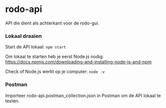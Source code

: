 # rodo-api

API die dient als achterkant voor de rodo-gui.

### Lokaal draaien

Start de API lokaal:
<code>npm start</code>

Om lokaal te starten heb je eerst Node.js nodig: https://docs.npmjs.com/downloading-and-installing-node-js-and-npm

Check of Node.js werkt op je computer:
<code>node -v</code>

### Postman

Importeer rodo-api.postman_collection.json in Postman om de API lokaal te testen.